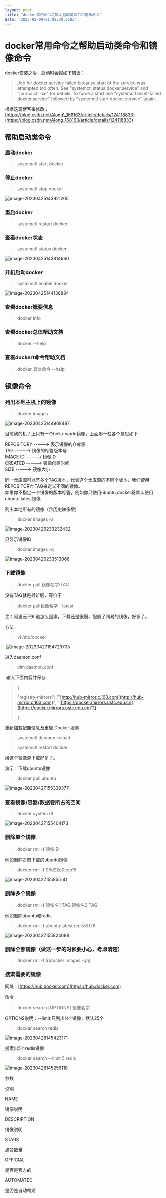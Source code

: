 ```yaml
---
layout: post
title: "docker常用命令之帮助启动类命令和镜像命令"
date: "2023-05-09T01:08:20.018Z"
---
```

docker常用命令之帮助启动类命令和镜像命令
=======================

docker安装之后，启动时会报如下错误：

> Job for docker.service failed because start of the service was attempted too often. See "systemctl status docker.service" and "journalctl -xe" for details. To force a start use "systemctl reset-failed docker.service" followed by "systemctl start docker.service" again.

根据这篇博客来修改：[https://blog.csdn.net/Along\_168163/article/details/124118833](https://blog.csdn.net/Along_168163/article/details/124118833)

帮助启动类命令
-------

### 启动docker

> systemctl start docker

### 停止docker

> systemctl stop docker

![image-20230425143921205](https://img2023.cnblogs.com/blog/2355908/202305/2355908-20230508233425569-1346213726.png)

### 重启docker

> systemctl restart docker

### 查看docker状态

> systemctl status docker

![image-20230425143814660](https://img2023.cnblogs.com/blog/2355908/202305/2355908-20230508233425254-1944400432.png)

### 开机启动docker

> systemctl enable docker

![image-20230425144136884](https://img2023.cnblogs.com/blog/2355908/202305/2355908-20230508233424937-1463873836.png)

### 查看docker概要信息

> docker info

### 查看docker总体帮助文档

> docker --help

### 查看dockert命令帮助文档

> docker 具体命令 --help

镜像命令
----

### 列出本地主机上的镜像

> docker images

![image-20230425144908487](https://img2023.cnblogs.com/blog/2355908/202305/2355908-20230508233424650-1395878943.png)

目前我的机子上只有一个hello-world镜像，上面那一栏各个意思如下

REPOSITORY -----> 表示镜像的仓库源  
TAG -----> 镜像的标签版本号  
IMAGE ID -----> 镜像ID  
CREATED -----> 镜像创建时间  
SIZE -----> 镜像大小

同一仓库源可以有多个TAG版本，代表这个仓库源的不同个版本，我们使用REPOSITORY::TAG来定义不同的镜像。  
如果你不指定一个镜像的版本标签，例如你只使用ubuntu,docker将默认使用ubuntu:latest镜像

列出本地所有的镜像（含历史映像层)

> docker images -a

![image-20230426233232432](https://img2023.cnblogs.com/blog/2355908/202305/2355908-20230508233424362-781326394.png)

只显示镜像ID

> docker images -q

![image-20230426233513068](https://img2023.cnblogs.com/blog/2355908/202305/2355908-20230508233424073-34824034.png)

### 下载镜像

> docker pull 镜像名字:TAG

没有TAG就是最新版，等价于

> docker pull镜像名字：latest

注：阿里云不知道怎么回事，下载还是很慢，配置了网易的镜像，好多了。

方法：

> vi /etc/docker

​ ![image-20230427154729705](https://img2023.cnblogs.com/blog/2355908/202305/2355908-20230508233423760-679275904.png)

进入daemon.conf

> vim daemon.conf

​ 输入下面内容并保存

> {
> 
> "registry-mirrors": \["[http://hub-mirror.c.163.com](http://hub-mirror.c.163.com)", "[https://docker.mirrors.ustc.edu.cn](https://docker.mirrors.ustc.edu.cn)"\]
> 
> }

重新加载配置信息及重启 Docker 服务

> systemctl daemon-reload

> systemctl restart docker

用这个镜像源下载好多了。

演示：下载ubuntu镜像

> docker pull ubuntu

![image-20230427155339377](https://img2023.cnblogs.com/blog/2355908/202305/2355908-20230508233423456-1286276006.png)

### 查看镜像/容器/数据卷所占的空间

> docker system df

![image-20230427155404173](https://img2023.cnblogs.com/blog/2355908/202305/2355908-20230508233423126-1997591905.png)

### 删除单个镜像

> docker rmi -f 镜像ID

例如删除之前下载的ubuntu镜像

> docker rmi -f 08d22c0ceb15

![image-20230427155855141](https://img2023.cnblogs.com/blog/2355908/202305/2355908-20230508233422713-852309816.png)

### 删除多个镜像

> docker rmi -f 镜像名1:TAG 镜像名2:TAG

例如删除ubuntu和redis

> docker rmi -f ubuntu:latest redis:6.0.8

![image-20230427155824688](https://img2023.cnblogs.com/blog/2355908/202305/2355908-20230508233422174-561559571.png)

### 删除全部镜像（做这一步的时候要小心，考虑清楚）

> docker rmi -f $(docker images -qa)

### 搜索需要的镜像

网址：[https://hub.docker.com](https://hub.docker.com)

命令

> docker search \[OPTIONS\] 镜像名字

OPTIONS说明：--limit:只列出N个镜像，默认25个

> docker search redis

![image-20230428145423171](https://img2023.cnblogs.com/blog/2355908/202305/2355908-20230508233421785-2049416210.png)

搜索出5个redis镜像

> docker search --limit 5 redis

![image-20230428145256118](https://img2023.cnblogs.com/blog/2355908/202305/2355908-20230508233421244-514275324.png)

参数

说明

NAME

镜像说明

DESCRIPTION

镜像说明

STARS

点赞数量

OFFICIAL

是否是官方的

AUTOMATED

是否是自动构建
